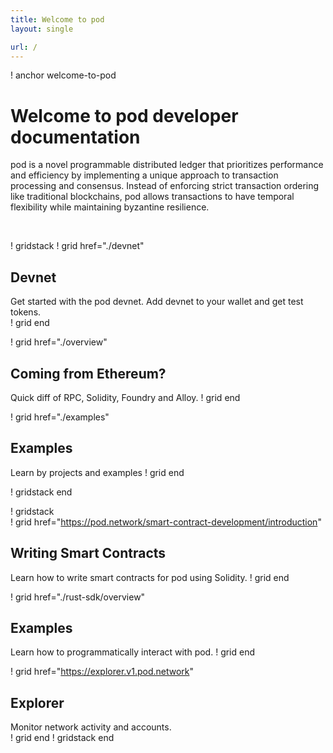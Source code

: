 ```yaml
---
title: Welcome to pod
layout: single

url: /
---
```


! anchor welcome-to-pod
# Welcome to pod developer documentation
pod is a novel programmable distributed ledger that prioritizes performance and 
efficiency by implementing a unique approach to transaction processing and consensus. 
Instead of enforcing strict transaction ordering like traditional blockchains, 
pod allows transactions to have temporal flexibility while maintaining byzantine resilience.

<br>

! gridstack
! grid href="./devnet"
## Devnet
Get started with the pod devnet. Add devnet
to your wallet and get test tokens.  
! grid end

! grid href="./overview"
## Coming from Ethereum?
Quick diff of RPC, Solidity, Foundry and Alloy.
! grid end

! grid href="./examples"
## Examples 
Learn by projects and examples
! grid end

! gridstack end

! gridstack  
! grid href="https://pod.network/smart-contract-development/introduction"
## Writing Smart Contracts
Learn how to write smart contracts for pod using Solidity.
! grid end  

! grid href="./rust-sdk/overview" 
## Examples 
Learn how to programmatically interact with pod.
! grid end

! grid href="https://explorer.v1.pod.network"
## Explorer
Monitor network activity and accounts.  
! grid end
! gridstack end

